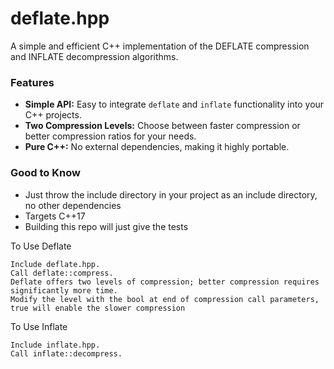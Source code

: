 # deflate.hpp
A simple and efficient C++ implementation of the DEFLATE compression and INFLATE decompression algorithms.


### Features

* **Simple API:** Easy to integrate `deflate` and `inflate` functionality into your C++ projects.
* **Two Compression Levels:** Choose between faster compression or better compression ratios for your needs.
* **Pure C++:** No external dependencies, making it highly portable.

### Good to Know
* Just throw the include directory in your project as an include directory, no other dependencies
* Targets C++17
* Building this repo will just give the tests

To Use Deflate

    Include deflate.hpp.
    Call deflate::compress.
    Deflate offers two levels of compression; better compression requires significantly more time.
    Modify the level with the bool at end of compression call parameters, true will enable the slower compression

To Use Inflate

    Include inflate.hpp.
    Call inflate::decompress.
